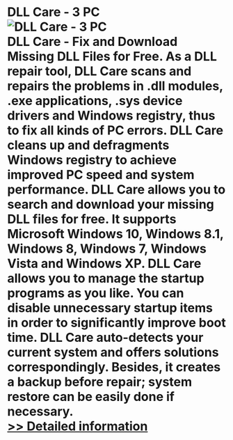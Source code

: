 # DLL Care - 3 PC<br />![DLL Care - 3 PC](https://mycommerce.akamaized.net/api/pimages/P300745769/BIG/300745769.JPG)<br />DLL Care - Fix and Download Missing DLL Files for Free. As a DLL repair tool, DLL Care scans and repairs the problems in .dll modules, .exe applications, .sys device drivers and Windows registry, thus to fix all kinds of PC errors. DLL Care cleans up and defragments Windows registry to achieve improved PC speed and system performance. DLL Care allows you to search and download your missing DLL files for free. It supports Microsoft Windows 10, Windows 8.1, Windows 8, Windows 7, Windows Vista and Windows XP. DLL Care allows you to manage the startup programs as you like. You can disable unnecessary startup items in order to significantly improve boot time. DLL Care auto-detects your current system and offers solutions correspondingly. Besides, it creates a backup before repair; system restore can be easily done if necessary.<br />[>> Detailed information](https://secure.shareit.com/shareit/product.html?productid=300745769&affiliateid=200057808)
